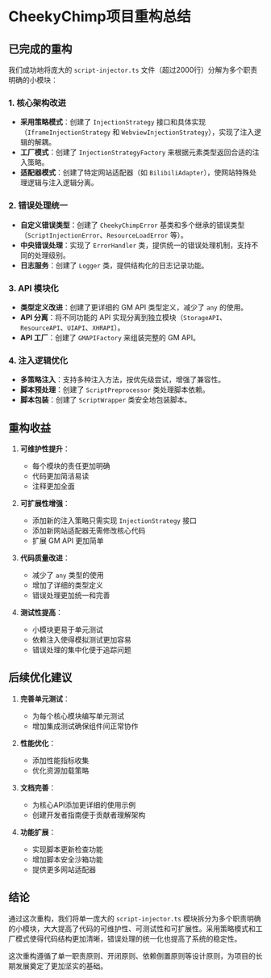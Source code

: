 # CheekyChimp项目重构总结

## 已完成的重构

我们成功地将庞大的 `script-injector.ts` 文件（超过2000行）分解为多个职责明确的小模块：

### 1. 核心架构改进

- **采用策略模式**：创建了 `InjectionStrategy` 接口和具体实现（`IframeInjectionStrategy` 和 `WebviewInjectionStrategy`），实现了注入逻辑的解耦。
- **工厂模式**：创建了 `InjectionStrategyFactory` 来根据元素类型返回合适的注入策略。
- **适配器模式**：创建了特定网站适配器（如 `BilibiliAdapter`），使网站特殊处理逻辑与注入逻辑分离。

### 2. 错误处理统一

- **自定义错误类型**：创建了 `CheekyChimpError` 基类和多个继承的错误类型（`ScriptInjectionError`、`ResourceLoadError` 等）。
- **中央错误处理**：实现了 `ErrorHandler` 类，提供统一的错误处理机制，支持不同的处理级别。
- **日志服务**：创建了 `Logger` 类，提供结构化的日志记录功能。

### 3. API 模块化

- **类型定义改进**：创建了更详细的 GM API 类型定义，减少了 `any` 的使用。
- **API 分离**：将不同功能的 API 实现分离到独立模块（`StorageAPI`、`ResourceAPI`、`UIAPI`、`XHRAPI`）。
- **API 工厂**：创建了 `GMAPIFactory` 来组装完整的 GM API。

### 4. 注入逻辑优化

- **多策略注入**：支持多种注入方法，按优先级尝试，增强了兼容性。
- **脚本预处理**：创建了 `ScriptPreprocessor` 类处理脚本依赖。
- **脚本包装**：创建了 `ScriptWrapper` 类安全地包装脚本。

## 重构收益

1. **可维护性提升**：
   - 每个模块的责任更加明确
   - 代码更加简洁易读
   - 注释更加全面

2. **可扩展性增强**：
   - 添加新的注入策略只需实现 `InjectionStrategy` 接口
   - 添加新网站适配器无需修改核心代码
   - 扩展 GM API 更加简单

3. **代码质量改进**：
   - 减少了 `any` 类型的使用
   - 增加了详细的类型定义
   - 错误处理更加统一和完善

4. **测试性提高**：
   - 小模块更易于单元测试
   - 依赖注入使得模拟测试更加容易
   - 错误处理的集中化便于追踪问题

## 后续优化建议

1. **完善单元测试**：
   - 为每个核心模块编写单元测试
   - 增加集成测试确保组件间正常协作

2. **性能优化**：
   - 添加性能指标收集
   - 优化资源加载策略

3. **文档完善**：
   - 为核心API添加更详细的使用示例
   - 创建开发者指南便于贡献者理解架构

4. **功能扩展**：
   - 实现脚本更新检查功能
   - 增加脚本安全沙箱功能
   - 提供更多网站适配器

## 结论

通过这次重构，我们将单一庞大的 `script-injector.ts` 模块拆分为多个职责明确的小模块，大大提高了代码的可维护性、可测试性和可扩展性。采用策略模式和工厂模式使得代码结构更加清晰，错误处理的统一化也提高了系统的稳定性。

这次重构遵循了单一职责原则、开闭原则、依赖倒置原则等设计原则，为项目的长期发展奠定了更加坚实的基础。 